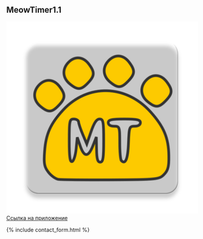 ## MeowTimer1.1
![meowimer](https://github.com/sumchatoe/MeowTimer1.1/blob/master/app/src/main/mt_logo-web.png)  
[Ссылка на приложение](https://play.google.com/store/apps/details?id=com.sumchatoe.meowtimer)

{% include contact_form.html %}
